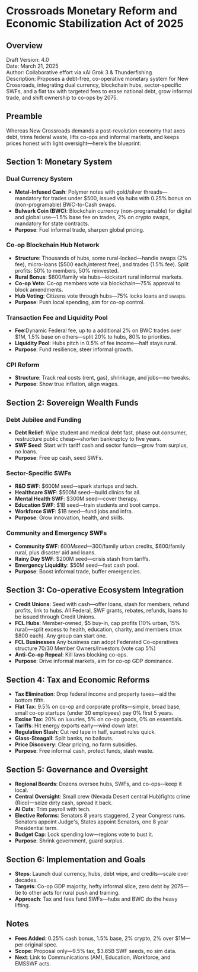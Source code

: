 # Crossroads Monetary Reform and Economic Stabilization Act of 2025

## Overview
Draft Version: 4.0  
Date: March 21, 2025  
Author: Collaborative effort via xAI Grok 3 & Thunderfishing  
Description: Proposes a debt-free, co-operative monetary system for New Crossroads, integrating dual currency, blockchain hubs, sector-specific SWFs, and a flat tax with targeted fees to erase national debt, grow informal trade, and shift ownership to co-ops by 2075.

## Preamble
Whereas New Crossroads demands a post-revolution economy that axes debt, trims federal waste, lifts co-ops and informal markets, and keeps prices honest with light oversight—here’s the blueprint:

## Section 1: Monetary System
### Dual Currency System
- **Metal-Infused Cash**: Polymer notes with gold/silver threads—mandatory for trades under $500, issued via hubs with 0.25% bonus on (non-programable) BWC-to-Cash swaps.  
- **Bulwark Coin (BWC)**: Blockchain currency (non-programable) for digital and global use—1.5% base fee on trades, 2% on crypto swaps, mandatory for state contracts.  
- **Purpose**: Fuel informal trade, sharpen global pricing.

### Co-op Blockchain Hub Network
- **Structure**: Thousands of hubs, some rural-locked—handle swaps (2% fee), micro-loans ($500 each,interest free), and trades (1.5% fee). Split profits: 50% to members, 50% reinvested.  
- **Rural Bonus**: $600/family via hubs—kickstart rural informal markets.  
- **Co-op Veto**: Co-op members vote via blockchain—75% approval to block amendments.  
- **Hub Voting**: Citizens vote through hubs—75% locks loans and swaps.  
- **Purpose**: Push local spending, aim for co-op control.

### Transaction Fee and Liquidity Pool
- **Fee**:Dynamic Federal fee, up to a additional 2% on BWC trades over $1M, 1.5% base on others—split 20% to hubs, 80% to priorities.  
- **Liquidity Pool**: Hubs pitch in 0.5% of fee income—half stays rural.  
- **Purpose**: Fund resilience, steer informal growth.

### CPI Reform
- **Structure**: Track real costs (rent, gas), shrinkage, and jobs—no tweaks.  
- **Purpose**: Show true inflation, align wages.

## Section 2: Sovereign Wealth Funds
### Debt Jubilee and Funding
- **Debt Relief**: Wipe student and medical debt fast, phase out consumer, restructure public cheap—shorten bankruptcy to five years.  
- **SWF Seed**: Start with tariff cash and sector funds—grow from surplus, no loans.  
- **Purpose**: Free up cash, seed SWFs.

### Sector-Specific SWFs
- **R&D SWF**: $600M seed—spark startups and tech.  
- **Healthcare SWF**: $500M seed—build clinics for all.  
- **Mental Health SWF**: $300M seed—cover therapy.  
- **Education SWF**: $1B seed—train students and boot camps.  
- **Workforce SWF**: $1B seed—fund jobs and infra.  
- **Purpose**: Grow innovation, health, and skills.

### Community and Emergency SWFs
- **Community SWF**: $600M seed—$300/family urban credits, $600/family rural, plus disaster aid and loans.  
- **Rainy Day SWF**: $200M seed—crisis stash from tariffs.  
- **Emergency Liquidity**: $50M seed—fast cash pool.  
- **Purpose**: Boost informal trade, buffer emergencies.

## Section 3: Co-operative Ecosystem Integration
- **Credit Unions**: Seed with cash—offer loans, stash for members, refund profits, link to hubs. All Federal, SWF grants, rebates, refunds, loans to be  issued through Credit Unions.
- **FCL Hubs**: Member-owned, $5 buy-in, cap profits (10% urban, 15% rural)—split excess to health, education, charity, and members (max $800 each). Any group can start one.  
- **FCL Businesses** Any business can adopt Federated Co-operatives structure 70/30 Member Owners/Investors (vote cap 5%)
- **Anti-Co-op Repeal**: Kill laws blocking co-ops.  
- **Purpose**: Drive informal markets, aim for co-op GDP dominance.

## Section 4: Tax and Economic Reforms
- **Tax Elimination**: Drop federal income and property taxes—aid the bottom fifth.  
- **Flat Tax**: 9.5% on co-op and corporate profits—simple, broad base, small co-op startups (under 30 employees) pay 0% first 5 years.
- **Excise Tax**: 20% on luxuries, 5% on co-op goods, 0% on essentials.  
- **Tariffs**: Hit energy exports early—wind down later.  
- **Regulation Slash**: Cut red tape in half, sunset rules quick.  
- **Glass-Steagall**: Split banks, no bailouts.  
- **Price Discovery**: Clear pricing, no farm subsidies.  
- **Purpose**: Free informal cash, protect funds, slash waste.

## Section 5: Governance and Oversight
- **Regional Boards**: Dozens oversee hubs, SWFs, and co-ops—keep it local.  
- **Central Oversight**: Small crew (Nevada Desert central Hub)fights crime (Rico)—seize dirty cash, spread it back.  
- **AI Cuts**: Trim payroll with tech.  
- **Elective Reforms**: Senators 8 years staggered, 2 year Congress runs. Senators appoint Judge's, States appoint Senators, one 8 year Presidential term.
- **Budget Cap**: Lock spending low—regions vote to bust it.  
- **Purpose**: Shrink government, guard surplus.

## Section 6: Implementation and Goals
- **Steps**: Launch dual currency, hubs, debt wipe, and credits—scale over decades.  
- **Targets**: Co-op GDP majority, hefty informal slice, zero debt by 2075—tie to other acts for rural push and training.  
- **Approach**: Tax and fees fund SWFs—hubs and BWC do the heavy lifting.

## Notes
- **Fees Added**: 0.25% cash bonus, 1.5% base, 2% crypto, 2% over $1M—per original spec.  
- **Scope**: Proposal only—9.5% tax, $3.65B SWF seeds, no sim data.  
- **Next**: Link to Communications (AM), Education, Workforce, and EMSSWF acts.
